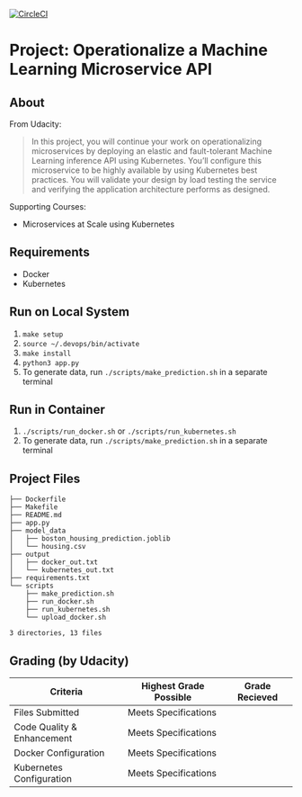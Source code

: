 [![CircleCI](https://circleci.com/gh/brenj/ml-microservice-api.svg?style=shield)](https://circleci.com/gh/brenj/ml-microservice-api)

Project: Operationalize a Machine Learning Microservice API
===========================================================

About
-----

From Udacity:
> In this project, you will continue your work on operationalizing microservices by deploying an elastic and fault-tolerant Machine Learning inference API using Kubernetes. You’ll configure this microservice to be highly available by using Kubernetes best practices. You will validate your design by load testing the service and verifying the application architecture performs as designed.

Supporting Courses:

 * Microservices at Scale using Kubernetes

Requirements
------------

* Docker
* Kubernetes

Run on Local System
-------------------

1. `make setup`
2. `source ~/.devops/bin/activate`
3. `make install`
4. `python3 app.py`
5. To generate data, run `./scripts/make_prediction.sh` in a separate terminal

Run in Container
----------------

1. `./scripts/run_docker.sh` or `./scripts/run_kubernetes.sh`
2. To generate data, run `./scripts/make_prediction.sh` in a separate terminal

Project Files
-------------
```
├── Dockerfile
├── Makefile
├── README.md
├── app.py
├── model_data
│   ├── boston_housing_prediction.joblib
│   └── housing.csv
├── output
│   ├── docker_out.txt
│   └── kubernetes_out.txt
├── requirements.txt
└── scripts
    ├── make_prediction.sh
    ├── run_docker.sh
    ├── run_kubernetes.sh
    └── upload_docker.sh

3 directories, 13 files
```

Grading (by Udacity)
--------------------

Criteria                              |Highest Grade Possible  |Grade Recieved
--------------------------------------|------------------------|--------------------
Files Submitted                       |Meets Specifications    |
Code Quality & Enhancement            |Meets Specifications    |
Docker Configuration                  |Meets Specifications    |
Kubernetes Configuration              |Meets Specifications    |
